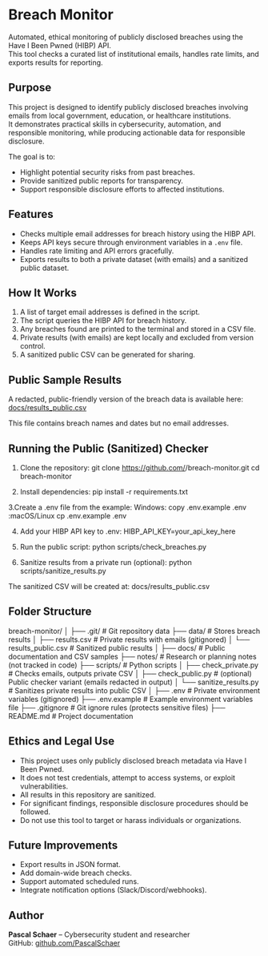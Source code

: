 # Breach Monitor

Automated, ethical monitoring of publicly disclosed breaches using the Have I Been Pwned (HIBP) API.  
This tool checks a curated list of institutional emails, handles rate limits, and exports results for reporting.

## Purpose

This project is designed to identify publicly disclosed breaches involving emails from local government, education, or healthcare institutions.  
It demonstrates practical skills in cybersecurity, automation, and responsible monitoring, while producing actionable data for responsible disclosure.

The goal is to:
- Highlight potential security risks from past breaches.
- Provide sanitized public reports for transparency.
- Support responsible disclosure efforts to affected institutions.

## Features

- Checks multiple email addresses for breach history using the HIBP API.
- Keeps API keys secure through environment variables in a `.env` file.
- Handles rate limiting and API errors gracefully.
- Exports results to both a private dataset (with emails) and a sanitized public dataset.

## How It Works

1. A list of target email addresses is defined in the script.
2. The script queries the HIBP API for breach history.
3. Any breaches found are printed to the terminal and stored in a CSV file.
4. Private results (with emails) are kept locally and excluded from version control.
5. A sanitized public CSV can be generated for sharing.

## Public Sample Results

A redacted, public-friendly version of the breach data is available here:  
[docs/results_public.csv](docs/results_public.csv)

This file contains breach names and dates but no email addresses.

## Running the Public (Sanitized) Checker

1. Clone the repository:
git clone https://github.com/<your-username>/breach-monitor.git
cd breach-monitor

2. Install dependencies:
pip install -r requirements.txt

3.Create a .env file from the example:
Windows:
copy .env.example .env
:macOS/Linux
cp .env.example .env     

4. Add your HIBP API key to .env:
HIBP_API_KEY=your_api_key_here

5. Run the public script:
python scripts/check_breaches.py

6. Sanitize results from a private run (optional):
python scripts/sanitize_results.py

The sanitized CSV will be created at:
docs/results_public.csv

## Folder Structure
breach-monitor/
│
├── .git/                   # Git repository data
├── data/                   # Stores breach results
│   ├── results.csv         # Private results with emails (gitignored)
│   └── results_public.csv  # Sanitized public results
│
├── docs/                   # Public documentation and CSV samples
├── notes/                  # Research or planning notes (not tracked in code)
├── scripts/                # Python scripts
│   ├── check_private.py    # Checks emails, outputs private CSV
│   ├── check_public.py     # (optional) Public checker variant (emails redacted in output)
│   └── sanitize_results.py # Sanitizes private results into public CSV
│
├── .env                    # Private environment variables (gitignored)
├── .env.example            # Example environment variables file
├── .gitignore              # Git ignore rules (protects sensitive files)
├── README.md               # Project documentation

## Ethics and Legal Use

- This project uses only publicly disclosed breach metadata via Have I Been Pwned.
- It does not test credentials, attempt to access systems, or exploit vulnerabilities.
- All results in this repository are sanitized.
- For significant findings, responsible disclosure procedures should be followed.
- Do not use this tool to target or harass individuals or organizations.

## Future Improvements

- Export results in JSON format.
- Add domain-wide breach checks.
- Support automated scheduled runs.
- Integrate notification options (Slack/Discord/webhooks).

## Author

**Pascal Schaer** – Cybersecurity student and researcher  
GitHub: [github.com/PascalSchaer](https://github.com/PascalSchaer)
